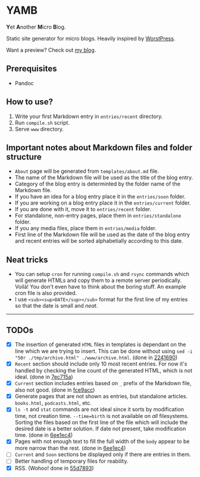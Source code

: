 # YAMB
**Y**et **A**nother **M**icro **B**log.

Static site generator for micro blogs. Heavily inspired by [WorstPress](https://github.com/surprisetalk/worstpress). 

Want a preview? Check out [my blog](http://mirza.town).

## Prerequisites
- Pandoc

## How to use?
 1. Write your first Markdown entry in `entries/recent` directory.
 2. Run `compile.sh` script.
 3. Serve `www` directory.

## Important notes about Markdown files and folder structure
- `About` page will be generated from `templates/about.md` file.
- The name of the Markdown file will be used as the title of the blog entry.
- Category of the blog entry is determinted by the folder name of the Markdown file. 
- If you have an idea for a blog entry place it in the `entries/soon` folder. 
- If you are working on a blog entry place it in the `entries/current` folder. 
- If you are done with it, move it to `entries/recent` folder. 
- For standalone, non-entry pages, place them in `entries/standalone` folder.
- If you any media files, place them in `entries/media` folder.
- First line of the Markdown file will be used as the date of the blog entry and recent entries will be sorted alphabetially according to this date.

## Neat tricks
- You can setup `cron` for running `compile.sh` and `rsync` commands which will generate HTMLs and copy them to a remote server periodically. Voilà! You don't even have to think about the boring stuff. An example cron file is also provided.
- I use `<sub><sup>DATE</sup></sub>` format for the first line of my entries so that the date is small and *neat*. 

---

## TODOs
- [x] The insertion of generated `HTML` files in templates is dependant on the line which we are trying to insert. This can be done without using `sed -i "50r ./tmp/archive.html" ./www/archive.html`. (done in [2241690](https://github.com/doneforaiur/yamb/commit/224169060c72eb4c1dcdc71039bd4424881cc035))
- [x] `Recent` section should include only 10 most recent entries. For now it's handled by checking the line count of the generated HTML, which is not ideal. (done in [7ec715a](https://github.com/doneforaiur/yamb/commit/7ec715a574498a704642172164d6ac3eae226766))
- [x] `Current` section includes entries based on `_` prefix of the Markdown file, also not good. (done in [fce9acc](https://github.com/doneforaiur/yamb/commit/fce9acca2fa2cbdce26c03b269a52d3e1208eec6))
- [x] Generate pages that are not shown as entries, but standalone articles. `books.html`, `podcasts.html`, etc.
- [x] `ls -t` and `stat` commands are not ideal since it sorts by modification time, not creation time. `--time=birth` is not available on *all* filesystems. Sorting the files based on the first line of the file which will include the desired date is a better solution. If date not present, take modification time. (done in [6ee1ec4](https://github.com/doneforaiur/yamb/commit/6ee1ec4f0ce08472acbaa94c506a6e2983ad4204))
- [x] Pages with not enough text to fill the full width of the `body` appear to be more narrow than the rest. (done in [6ee1ec4](https://github.com/doneforaiur/yamb/commit/6ee1ec4f0ce08472acbaa94c506a6e2983ad4204)) 
- [ ] `Current` and `Soon` sections be displayed only if there are entries in them. 
- [ ] Better handling of temporary files for reability.
- [x] RSS. (Wohoo! done in [55d7893](https://github.com/doneforaiur/yamb/commit/55d789326f623f92670920c6fecf60529fe23f5a))